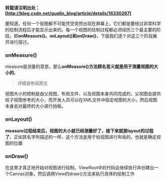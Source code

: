 **转载请注明出处：[http://blog.csdn.net/guolin_blog/article/details/16330267]**

要知道，任何一个视图都不可能凭空突然出现在屏幕上，它们都是要经过非常科学的绘制流程后才能显示出来的。每一个视图的绘制过程都必须经历三个最主要的阶段，即**onMeasure()、onLayout()和onDraw()**，下面我们逐个对这三个阶段展开进行探讨。

### onMeasure()

measure是测量的意思，那么**onMeasure()方法顾名思义就是用于测量视图的大小的**。

> 详细请参阅原文

视图大小的控制是由父视图、布局文件、以及视图本身共同完成的，父视图会提供给子视图参考的大小，而开发人员可以在XML文件中指定视图的大小，然后视图本身会对最终的大小进行拍板。

### onLayout()

**measure过程结束后，视图的大小就已经测量好了，接下来就是layout的过程了**。正如其名字所描述的一样，这个方法是用于给视图进行布局的，也就是确定视图的位置

### onDraw()

在这里才真正地开始对视图进行绘制。ViewRoot中的代码会继续执行并创建出一个Canvas对象，然后调用View的draw()方法来执行具体的绘制工作
